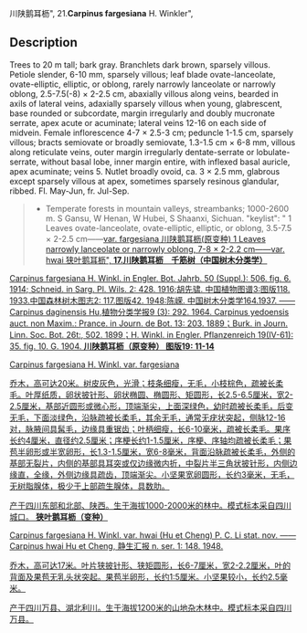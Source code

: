川陕鹅耳枥",
21.**Carpinus fargesiana** H. Winkler",

## Description
Trees to 20 m tall; bark gray. Branchlets dark brown, sparsely villous. Petiole slender, 6-10 mm, sparsely villous; leaf blade ovate-lanceolate, ovate-elliptic, elliptic, or oblong, rarely narrowly lanceolate or narrowly oblong, 2.5-7.5(-8) ×  2-2.5 cm, abaxially villous along veins, bearded in axils of lateral veins, adaxially sparsely villous when young, glabrescent, base rounded or subcordate, margin irregularly and doubly mucronate serrate, apex acute or acuminate; lateral veins 12-16 on each side of midvein. Female inflorescence 4-7 ×  2.5-3 cm; peduncle 1-1.5 cm, sparsely villous; bracts semiovate or broadly semiovate, 1.3-1.5 cm ×  6-8 mm, villous along reticulate veins, outer margin irregularly dentate-serrate or lobulate-serrate, without basal lobe, inner margin entire, with inflexed basal auricle, apex acuminate; veins 5. Nutlet broadly ovoid, ca. 3 ×  2.5 mm, glabrous except sparsely villous at apex, sometimes sparsely resinous glandular, ribbed. Fl. May-Jun, fr. Jul-Sep.

> *  Temperate forests in mountain valleys, streambanks; 1000-2600 m. S Gansu, W Henan, W Hubei, S Shaanxi, Sichuan.
  "keylist": "
1 Leaves ovate-lanceolate, ovate-elliptic, elliptic, or oblong, 3.5-7.5 × 2-2.5 cm——<a href='/info/Carpinus fargesiana var. fargesiana?t=foc'>var. fargesiana 川陕鹅耳枥(原变种)
1 Leaves narrowly lanceolate or narrowly oblong, 7-8 × 2-2.2 cm——<a href='/info/Carpinus fargesiana var. hwai?t=foc'>var. hwai 狭叶鹅耳枥",
**17.川陕鹅耳枥　千筋树（中国树木分类学）**

Carpinus fargesiana H. Winkl. in Engler. Bot. Jahrb. 50 (Suppl.): 506. fig. 6. 1914; Schneid. in Sarg. Pl. Wils. 2: 428. 1916;胡先骕. 中国植物图谱3:图版118. 1933.中国森林树木图志2: 117.图版42. 1948:陈嵘. 中国树木分类学164.1937. ——Carpinus daginensis Hu,植物分类学报9 (3): 292. 1964. Carpinus yedoensis auct. non Maxim.: Prance. in Journ. de Bot. 13: 203. 1889；Burk. in Journ. Linn. Soc. Bot. 26t:, 502. 1899；H. Winkl. in Engler. Pflanzenreich 19(IV-61): 35. fig. 10. G. 1904.
**川陕鹅耳枥（原变种） 图版19: 11-14**

Carpinus fargesiana H. Winkl. var. fargesiana

乔木，高可达20米。树皮灰色，光滑；枝条细瘦，无毛，小枝棕色，疏被长柔毛。叶厚纸质，卵状披针形、卵状椭圆、椭圆形、矩圆形，长2.5-6.5厘米，宽2-2.5厘米，基部近圆形或微心形，顶端渐尖，上面深绿色，幼时疏被长柔毛，后变无毛，下面淡绿色，沿脉疏被长柔毛，其余无毛，通常无疣状突起，侧脉12-16对，脉腋间具髯毛，边缘具重锯齿；叶柄细瘦，长6-10毫米，疏被长柔毛。果序长约4厘米，直径约2.5厘米；序梗长约1-1.5厘米，序梗、序轴均疏被长柔毛；果苞半卵形或半宽卵形，长1.3-1.5厘米，宽6-8毫米，背面沿脉疏被长柔毛，外侧的基部无裂片，内侧的基部具耳突或仅边缘微内折，中裂片半三角状披针形，内侧边缘直，全缘，外侧边缘具疏齿，顶端渐尖。小坚果宽卵圆形，长约3毫米，无毛，无树脂腺体，极少于上部疏生腺体，具数肋。

产于四川东部和北部、陕西。生于海拔1000-2000米的林中。模式标本采自四川城口。
**狭叶鹅耳枥（变种）**

Carpinus fargesiana H. Winkl. var. hwai (Hu et Cheng) P. C. Li stat. nov. ——Carpinus hwai Hu et Cheng, 静生汇报 n. ser. 1: 148. 1948.

乔木，高可达17米。叶片狭披针形、狭矩圆形，长6-7厘米，宽2-2.2厘米，叶的背面及果苞无乳头状突起。果苞半卵形，长约1:5厘米。小坚果较小，长约2.5毫米。

产于四川万县、湖北利川。生于海拔1200米的山地杂木林中。模式标本采自四川万县。
